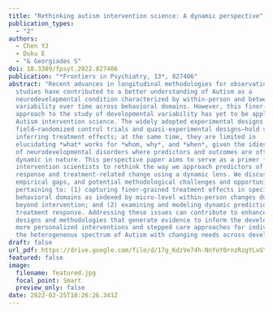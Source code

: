 ```yaml
---
title: "Rethinking autism intervention science: A dynamic perspective"
publication_types:
  - "2"
authors:
  - Chen YJ
  - Duku E
  - "& Georgiades S"
doi: 10.3389/fpsyt.2022.827406
publication: "*Frontiers in Psychiatry, 13*, 827406"
abstract: "Recent advances in longitudinal methodologies for observational
  studies have contributed to a better understanding of Autism as a
  neurodevelopmental condition characterized by within-person and between-person
  variability over time across behavioral domains. However, this finer-grained
  approach to the study of developmental variability has yet to be applied to
  Autism intervention science. The widely adopted experimental designs in the
  field—randomized control trials and quasi-experimental designs—hold value for
  inferring treatment effects; at the same time, they are limited in
  elucidating *what* works for *whom, why*, and *when*, given the idiosyncrasies
  of neurodevelopmental disorders where predictors and outcomes are often
  dynamic in nature. This perspective paper aims to serve as a primer for Autism
  intervention scientists to rethink the way we approach predictors of treatment
  response and treatment-related change using a dynamic lens. We discuss several
  empirical gaps, and potential methodological challenges and opportunities
  pertaining to: (1) capturing finer-grained treatment effects in specific
  behavioral domains as indexed by micro-level within-person changes during and
  beyond intervention; and (2) examining and modeling dynamic prediction of
  treatment response. Addressing these issues can contribute to enhanced study
  designs and methodologies that generate evidence to inform the development of
  more personalized interventions and stepped care approaches for individuals on
  the heterogeneous spectrum of Autism with changing needs across development."
draft: false
url_pdf: https://drive.google.com/file/d/17g_KdzVe74h-NnYoY0rnzRzgYLxGYM7f/view?usp=share_link
featured: false
image:
  filename: featured.jpg
  focal_point: Smart
  preview_only: false
date: 2022-02-25T18:26:26.341Z
---
```

